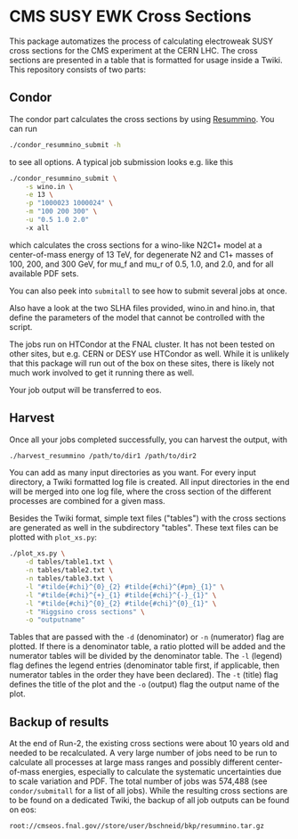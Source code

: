 # CMS SUSY EWK Cross Sections

This package automatizes the process of calculating electroweak SUSY cross
sections for the CMS experiment at the CERN LHC. The cross sections are
presented in a table that is formatted for usage inside a Twiki. This repository
consists of two parts:

## Condor

The condor part calculates the cross sections by using
[Resummino](https://www.resummino.org/). You can run
```bash
./condor_resummino_submit -h
```
to see all options. A typical job submission looks e.g. like this
```bash
./condor_resummino_submit \
    -s wino.in \
    -e 13 \
    -p "1000023 1000024" \
    -m "100 200 300" \
    -u "0.5 1.0 2.0"
    -x all
```
which calculates the cross sections for a wino-like N2C1+ model at a
center-of-mass energy of 13 TeV, for degenerate N2 and C1+ masses of 100, 200,
and 300 GeV, for mu_f and mu_r of 0.5, 1.0, and 2.0, and for all available PDF
sets.

You can also peek into `submitall` to see how to submit several jobs at once.

Also have a look at the two SLHA files provided, wino.in and hino.in, that
define the parameters of the model that cannot be controlled with the script.

The jobs run on HTCondor at the FNAL cluster. It has not been tested on other
sites, but e.g. CERN or DESY use HTCondor as well. While it is unlikely that
this package will run out of the box on these sites, there is likely not much
work involved to get it running there as well.

Your job output will be transferred to eos.

## Harvest

Once all your jobs completed successfully, you can harvest the output, with
```bash
./harvest_resummino /path/to/dir1 /path/to/dir2
```
You can add as many input directories as you want. For every input directory, a
Twiki formatted log file is created. All input directories in the end will be
merged into one log file, where the cross section of the different processes are
combined for a given mass.

Besides the Twiki format, simple text files ("tables") with the cross sections
are generated as well in the subdirectory "tables". These text files can be
plotted with `plot_xs.py`:
```bash
./plot_xs.py \
    -d tables/table1.txt \
    -n tables/table2.txt \
    -n tables/table3.txt \
    -l "#tilde{#chi}^{0}_{2} #tilde{#chi}^{#pm}_{1}" \
    -l "#tilde{#chi}^{+}_{1} #tilde{#chi}^{-}_{1}" \
    -l "#tilde{#chi}^{0}_{2} #tilde{#chi}^{0}_{1}" \
    -t "Higgsino cross sections" \
    -o "outputname"
```
Tables that are passed with the `-d` (denominator) or `-n` (numerator) flag are
plotted. If there is a denominator table, a ratio plotted will be added and the
numerator tables will be divided by the denominator table. The `-l` (legend)
flag defines the legend entries (denominator table first, if applicable, then
numerator tables in the order they have been declared). The `-t` (title) flag
defines the title of the plot and the `-o` (output) flag the output name of the
plot.

## Backup of results

At the end of Run-2, the existing cross sections were about 10 years old and
needed to be recalculated. A very large number of jobs need to be run to
calculate all processes at large mass ranges and possibly different
center-of-mass energies, especially to calculate the systematic uncertainties
due to scale variation and PDF. The total number of jobs was 574,488 (see
`condor/submitall` for a list of all jobs). While the resulting cross sections
are to be found on a dedicated Twiki, the backup of all job outputs can be found
on eos:
```bash
root://cmseos.fnal.gov//store/user/bschneid/bkp/resummino.tar.gz
```

